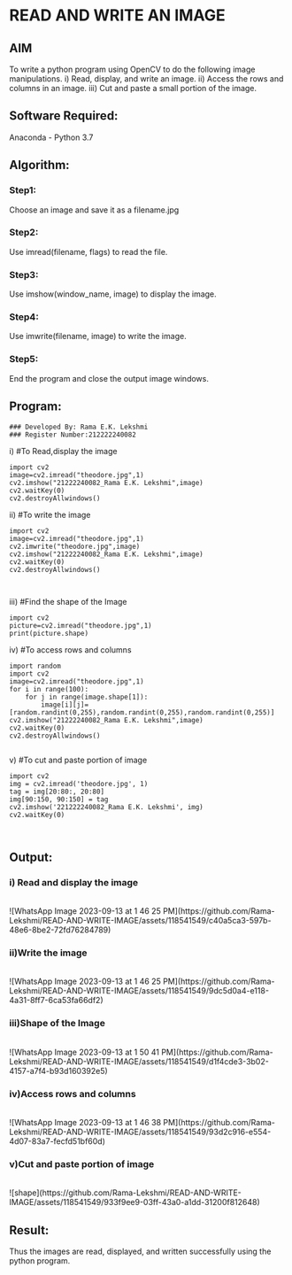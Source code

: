 # READ AND WRITE AN IMAGE
## AIM
To write a python program using OpenCV to do the following image manipulations.
i) Read, display, and write an image.
ii) Access the rows and columns in an image.
iii) Cut and paste a small portion of the image.

## Software Required:
Anaconda - Python 3.7
## Algorithm:
### Step1:
Choose an image and save it as a filename.jpg
### Step2:
Use imread(filename, flags) to read the file.
### Step3:
Use imshow(window_name, image) to display the image.
### Step4:
Use imwrite(filename, image) to write the image.
### Step5:
End the program and close the output image windows.
## Program:
```
### Developed By: Rama E.K. Lekshmi
### Register Number:212222240082
``` 
i) #To Read,display the image
```
import cv2
image=cv2.imread("theodore.jpg",1)
cv2.imshow("21222240082_Rama E.K. Lekshmi",image)
cv2.waitKey(0)
cv2.destroyAllwindows()
  ```
ii) #To write the image
```
import cv2
image=cv2.imread("theodore.jpg",1)
cv2.imwrite("theodore.jpg",image)
cv2.imshow("21222240082_Rama E.K. Lekshmi",image)
cv2.waitKey(0)
cv2.destroyAllwindows()



```
iii) #Find the shape of the Image
```
import cv2
picture=cv2.imread("theodore.jpg",1)
print(picture.shape)
```


iv) #To access rows and columns

```
import random
import cv2
image=cv2.imread("theodore.jpg",1)
for i in range(100):
    for j in range(image.shape[1]):
        image[i][j]=[random.randint(0,255),random.randint(0,255),random.randint(0,255)]
cv2.imshow("21222240082_Rama E.K. Lekshmi",image)
cv2.waitKey(0)
cv2.destroyAllwindows()


```
v) #To cut and paste portion of image
```
import cv2
img = cv2.imread('theodore.jpg', 1)
tag = img[20:80:, 20:80]
img[90:150, 90:150] = tag
cv2.imshow('221222240082_Rama E.K. Lekshmi', img)
cv2.waitKey(0)



```

## Output:

### i) Read and display the image

<br>
 ![WhatsApp Image 2023-09-13 at 1 46 25 PM](https://github.com/Rama-Lekshmi/READ-AND-WRITE-IMAGE/assets/118541549/c40a5ca3-597b-48e6-8be2-72fd76284789)
<br>

### ii)Write the image

<br>
![WhatsApp Image 2023-09-13 at 1 46 25 PM](https://github.com/Rama-Lekshmi/READ-AND-WRITE-IMAGE/assets/118541549/9dc5d0a4-e118-4a31-8ff7-6ca53fa66df2)
<br>

### iii)Shape of the Image

<br>
![WhatsApp Image 2023-09-13 at 1 50 41 PM](https://github.com/Rama-Lekshmi/READ-AND-WRITE-IMAGE/assets/118541549/d1f4cde3-3b02-4157-a7f4-b93d160392e5)

<br>

### iv)Access rows and columns
<br>
![WhatsApp Image 2023-09-13 at 1 46 38 PM](https://github.com/Rama-Lekshmi/READ-AND-WRITE-IMAGE/assets/118541549/93d2c916-e554-4d07-83a7-fecfd51bf60d)

<br>

### v)Cut and paste portion of image
<br>
![shape](https://github.com/Rama-Lekshmi/READ-AND-WRITE-IMAGE/assets/118541549/933f9ee9-03ff-43a0-a1dd-31200f812648)
<br>

## Result:
Thus the images are read, displayed, and written successfully using the python program.
